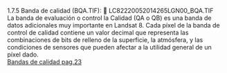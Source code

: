 1.7.5 Banda de calidad (BQA.TIF): 
 LC82220052014265LGN00_BQA.TIF   
La banda de evaluación o control la Calidad (QA o QB) es una banda de datos adicionales muy
importante en Landsat 8. Cada píxel de la banda de control de calidad contiene un valor decimal que
representa las combinaciones de bits de relleno de la superficie, la atmósfera, y las condiciones de
sensores que pueden afectar a la utilidad general de un píxel dado.    
[Bandas de calidad pag.23](http://www.un-spider.org/sites/default/files/LDCM-L8.R1.pdf)
